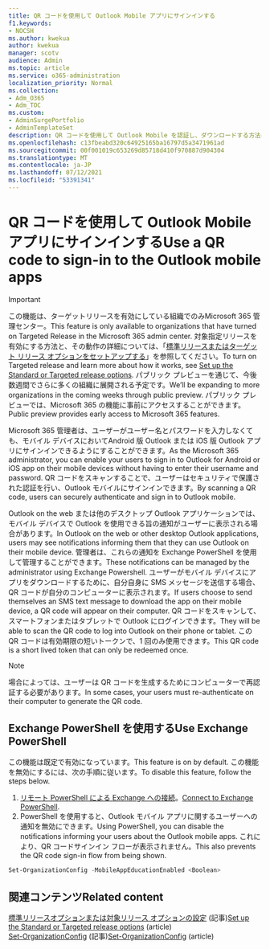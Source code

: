 ```yaml
---
title: QR コードを使用して Outlook Mobile アプリにサインインする
f1.keywords:
- NOCSH
ms.author: kwekua
author: kwekua
manager: scotv
audience: Admin
ms.topic: article
ms.service: o365-administration
localization_priority: Normal
ms.collection:
- Adm_O365
- Adm_TOC
ms.custom:
- AdminSurgePortfolio
- AdminTemplateSet
description: QR コードを使用して Outlook Mobile を認証し、ダウンロードする方法について学習します。
ms.openlocfilehash: c13fbeabd320c64925165ba16797d5a3471961ad
ms.sourcegitcommit: 00f001019c653269d85718d410f970887d904304
ms.translationtype: MT
ms.contentlocale: ja-JP
ms.lasthandoff: 07/12/2021
ms.locfileid: "53391341"
---
```

# <a name="use-a-qr-code-to-sign-in-to-the-outlook-mobile-apps"></a><span data-ttu-id="a5287-103">QR コードを使用して Outlook Mobile アプリにサインインする</span><span class="sxs-lookup"><span data-stu-id="a5287-103">Use a QR code to sign-in to the Outlook mobile apps</span></span>

> [!IMPORTANT]
> <span data-ttu-id="a5287-104">この機能は、ターゲットリリースを有効にしている組織でのみMicrosoft 365 管理センター。</span><span class="sxs-lookup"><span data-stu-id="a5287-104">This feature is only available to organizations that have turned on Targeted Release in the Microsoft 365 admin center.</span></span> <span data-ttu-id="a5287-105">対象指定リリースを有効にする方法と、その動作の詳細については、「[標準リリースまたはターゲット リリース オプションをセットアップする](release-options-in-office-365.md)」を参照してください。</span><span class="sxs-lookup"><span data-stu-id="a5287-105">To turn on Targeted release and learn more about how it works, see [Set up the Standard or Targeted release options](release-options-in-office-365.md).</span></span> <span data-ttu-id="a5287-106">パブリック プレビューを通じて、今後数週間でさらに多くの組織に展開される予定です。</span><span class="sxs-lookup"><span data-stu-id="a5287-106">We’ll be expanding to more organizations in the coming weeks through public preview.</span></span> <span data-ttu-id="a5287-107">パブリック プレビューでは、Microsoft 365 の機能に事前にアクセスすることができます。</span><span class="sxs-lookup"><span data-stu-id="a5287-107">Public preview provides early access to Microsoft 365 features.</span></span>

<span data-ttu-id="a5287-108">Microsoft 365 管理者は、ユーザーがユーザー名とパスワードを入力しなくても、モバイル デバイスにおいてAndroid 版 Outlook または iOS 版 Outlook アプリにサインインできるようにすることができます。</span><span class="sxs-lookup"><span data-stu-id="a5287-108">As the Microsoft 365 administrator, you can enable your users to sign in to Outlook for Android or iOS app on their mobile devices without having to enter their username and password.</span></span> <span data-ttu-id="a5287-109">QR コードをスキャンすることで、ユーザーはセキュリティで保護された認証を行い、Outlook モバイルにサインインできます。</span><span class="sxs-lookup"><span data-stu-id="a5287-109">By scanning a QR code, users can securely authenticate and sign in to Outlook mobile.</span></span>

<span data-ttu-id="a5287-110">Outlook on the web または他のデスクトップ Outlook アプリケーションでは、モバイル デバイスで Outlook を使用できる旨の通知がユーザーに表示される場合があります。</span><span class="sxs-lookup"><span data-stu-id="a5287-110">In Outlook on the web or other desktop Outlook applications, users may see notifications informing them that they can use Outlook on their mobile device.</span></span> <span data-ttu-id="a5287-111">管理者は、これらの通知を Exchange PowerShell を使用して管理することができます。</span><span class="sxs-lookup"><span data-stu-id="a5287-111">These notifications can be managed by the administrator using Exchange Powershell.</span></span> <span data-ttu-id="a5287-112">ユーザーがモバイル デバイスにアプリをダウンロードするために、自分自身に SMS メッセージを送信する場合、QR コードが自分のコンピューターに表示されます。</span><span class="sxs-lookup"><span data-stu-id="a5287-112">If users choose to send themselves an SMS text message to download the app on their mobile device, a QR code will appear on their computer.</span></span> <span data-ttu-id="a5287-113">QR コードをスキャンして、スマートフォンまたはタブレットで Outlook にログインできます。</span><span class="sxs-lookup"><span data-stu-id="a5287-113">They will be able to scan the QR code to log into Outlook on their phone or tablet.</span></span> <span data-ttu-id="a5287-114">この QR コードは有効期限の短いトークンで、1 回のみ使用できます。</span><span class="sxs-lookup"><span data-stu-id="a5287-114">This QR code is a short lived token that can only be redeemed once.</span></span>

> [!NOTE]
> <span data-ttu-id="a5287-115">場合によっては、ユーザーは QR コードを生成するためにコンピューターで再認証する必要があります。</span><span class="sxs-lookup"><span data-stu-id="a5287-115">In some cases, your users must re-authenticate on their computer to generate the QR code.</span></span>

## <a name="use-exchange-powershell"></a><span data-ttu-id="a5287-116">Exchange PowerShell を使用する</span><span class="sxs-lookup"><span data-stu-id="a5287-116">Use Exchange PowerShell</span></span>

<span data-ttu-id="a5287-117">この機能は既定で有効になっています。</span><span class="sxs-lookup"><span data-stu-id="a5287-117">This feature is on by default.</span></span> <span data-ttu-id="a5287-118">この機能を無効にするには、次の手順に従います。</span><span class="sxs-lookup"><span data-stu-id="a5287-118">To disable this feature, follow the steps below.</span></span>

1. <span data-ttu-id="a5287-119">[リモート PowerShell による Exchange への接続](/powershell/exchange/connect-to-exchange-online-powershell)。</span><span class="sxs-lookup"><span data-stu-id="a5287-119">[Connect to Exchange PowerShell](/powershell/exchange/connect-to-exchange-online-powershell).</span></span>
2. <span data-ttu-id="a5287-120">PowerShell を使用すると、Outlook モバイル アプリに関するユーザーへの通知を無効にできます。</span><span class="sxs-lookup"><span data-stu-id="a5287-120">Using PowerShell, you can disable the notifications informing your users about the Outlook mobile apps.</span></span> <span data-ttu-id="a5287-121">これにより、QR コードサインイン フローが表示されません。</span><span class="sxs-lookup"><span data-stu-id="a5287-121">This also prevents the QR code sign-in flow from being shown.</span></span>

```powershell
Set-OrganizationConfig -MobileAppEducationEnabled <Boolean>
```

## <a name="related-content"></a><span data-ttu-id="a5287-122">関連コンテンツ</span><span class="sxs-lookup"><span data-stu-id="a5287-122">Related content</span></span>

<span data-ttu-id="a5287-123">[標準リリースオプションまたは対象リリース オプションの設定](release-options-in-office-365.md) (記事)</span><span class="sxs-lookup"><span data-stu-id="a5287-123">[Set up the Standard or Targeted release options](release-options-in-office-365.md) (article)</span></span>\
<span data-ttu-id="a5287-124">[Set-OrganizationConfig](/powershell/module/exchange/set-organizationconfig) (記事)</span><span class="sxs-lookup"><span data-stu-id="a5287-124">[Set-OrganizationConfig](/powershell/module/exchange/set-organizationconfig) (article)</span></span>